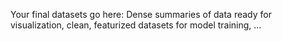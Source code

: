 Your final datasets go here: Dense summaries of data ready for visualization, clean, featurized datasets for model training, ...
